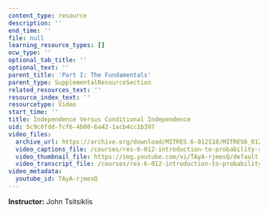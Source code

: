 ```yaml
---
content_type: resource
description: ''
end_time: ''
file: null
learning_resource_types: []
ocw_type: ''
optional_tab_title: ''
optional_text: ''
parent_title: 'Part I: The Fundamentals'
parent_type: SupplementalResourceSection
related_resources_text: ''
resource_index_text: ''
resourcetype: Video
start_time: ''
title: Independence Versus Conditional Independence
uid: 5c9c6fdd-fcf6-4b00-6a42-1acb4cc1b397
video_files:
  archive_url: https://archive.org/download/MITRES.6-012S18/MITRES6_012S18_L03-06_300k.mp4
  video_captions_file: /courses/res-6-012-introduction-to-probability-spring-2018/38516d4dfdec50baa4c130c4d2f1e9f8_TAyA-rjmesQ.vtt
  video_thumbnail_file: https://img.youtube.com/vi/TAyA-rjmesQ/default.jpg
  video_transcript_file: /courses/res-6-012-introduction-to-probability-spring-2018/2d1f3d2534b507d3868b40fd84d8e50e_TAyA-rjmesQ.pdf
video_metadata:
  youtube_id: TAyA-rjmesQ
---
```


**Instructor:** John Tsitsiklis



